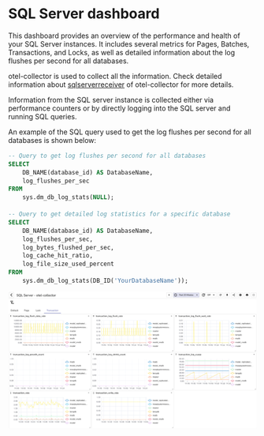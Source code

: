 # SQL Server dashboard

This dashboard provides an overview of the performance and health of your SQL Server instances. It includes several metrics for Pages, Batches, Transactions, and Locks, as well as detailed information about the log flushes per second for all databases.

otel-collector is used to collect all the information. Check detailed information about [sqlserverreceiver](https://github.com/open-telemetry/opentelemetry-collector-contrib/tree/main/receiver/sqlserverreceiver) of otel-collector for more details.

Information from the SQL server instance is collected either via performance counters or by directly logging into the SQL server and running SQL queries.

An example of the SQL query used to get the log flushes per second for all databases is shown below:

```sql
-- Query to get log flushes per second for all databases
SELECT
    DB_NAME(database_id) AS DatabaseName,
    log_flushes_per_sec
FROM
    sys.dm_db_log_stats(NULL);

-- Query to get detailed log statistics for a specific database
SELECT
    DB_NAME(database_id) AS DatabaseName,
    log_flushes_per_sec,
    log_bytes_flushed_per_sec,
    log_cache_hit_ratio,
    log_file_size_used_percent
FROM
    sys.dm_db_log_stats(DB_ID('YourDatabaseName'));
```

![SQL Server dashboard](./sql_server.png)
